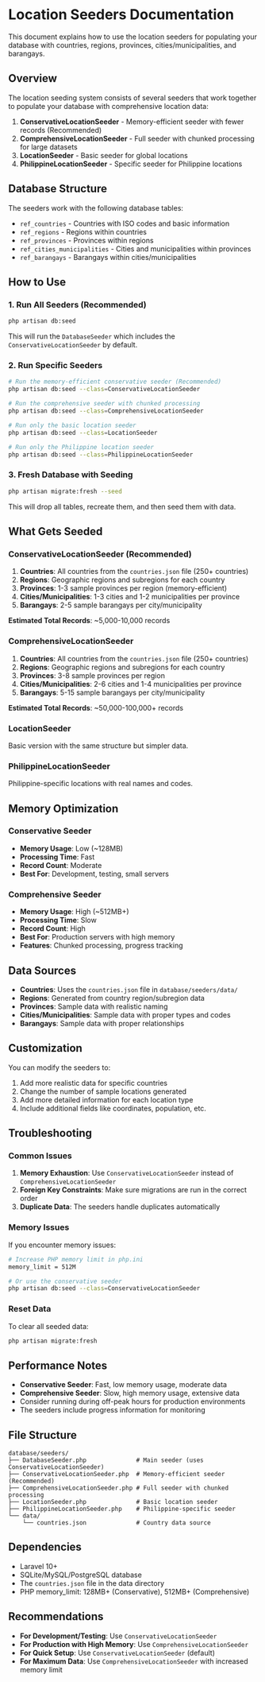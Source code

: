 # Location Seeders Documentation

This document explains how to use the location seeders for populating your database with countries, regions, provinces, cities/municipalities, and barangays.

## Overview

The location seeding system consists of several seeders that work together to populate your database with comprehensive location data:

1. **ConservativeLocationSeeder** - Memory-efficient seeder with fewer records (Recommended)
2. **ComprehensiveLocationSeeder** - Full seeder with chunked processing for large datasets
3. **LocationSeeder** - Basic seeder for global locations
4. **PhilippineLocationSeeder** - Specific seeder for Philippine locations

## Database Structure

The seeders work with the following database tables:

- `ref_countries` - Countries with ISO codes and basic information
- `ref_regions` - Regions within countries
- `ref_provinces` - Provinces within regions
- `ref_cities_municipalities` - Cities and municipalities within provinces
- `ref_barangays` - Barangays within cities/municipalities

## How to Use

### 1. Run All Seeders (Recommended)

```bash
php artisan db:seed
```

This will run the `DatabaseSeeder` which includes the `ConservativeLocationSeeder` by default.

### 2. Run Specific Seeders

```bash
# Run the memory-efficient conservative seeder (Recommended)
php artisan db:seed --class=ConservativeLocationSeeder

# Run the comprehensive seeder with chunked processing
php artisan db:seed --class=ComprehensiveLocationSeeder

# Run only the basic location seeder
php artisan db:seed --class=LocationSeeder

# Run only the Philippine location seeder
php artisan db:seed --class=PhilippineLocationSeeder
```

### 3. Fresh Database with Seeding

```bash
php artisan migrate:fresh --seed
```

This will drop all tables, recreate them, and then seed them with data.

## What Gets Seeded

### ConservativeLocationSeeder (Recommended)

1. **Countries**: All countries from the `countries.json` file (250+ countries)
2. **Regions**: Geographic regions and subregions for each country
3. **Provinces**: 1-3 sample provinces per region (memory-efficient)
4. **Cities/Municipalities**: 1-3 cities and 1-2 municipalities per province
5. **Barangays**: 2-5 sample barangays per city/municipality

**Estimated Total Records**: ~5,000-10,000 records

### ComprehensiveLocationSeeder

1. **Countries**: All countries from the `countries.json` file (250+ countries)
2. **Regions**: Geographic regions and subregions for each country
3. **Provinces**: 3-8 sample provinces per region
4. **Cities/Municipalities**: 2-6 cities and 1-4 municipalities per province
5. **Barangays**: 5-15 sample barangays per city/municipality

**Estimated Total Records**: ~50,000-100,000+ records

### LocationSeeder

Basic version with the same structure but simpler data.

### PhilippineLocationSeeder

Philippine-specific locations with real names and codes.

## Memory Optimization

### Conservative Seeder
- **Memory Usage**: Low (~128MB)
- **Processing Time**: Fast
- **Record Count**: Moderate
- **Best For**: Development, testing, small servers

### Comprehensive Seeder
- **Memory Usage**: High (~512MB+)
- **Processing Time**: Slow
- **Record Count**: High
- **Best For**: Production servers with high memory
- **Features**: Chunked processing, progress tracking

## Data Sources

- **Countries**: Uses the `countries.json` file in `database/seeders/data/`
- **Regions**: Generated from country region/subregion data
- **Provinces**: Sample data with realistic naming
- **Cities/Municipalities**: Sample data with proper types and codes
- **Barangays**: Sample data with proper relationships

## Customization

You can modify the seeders to:

1. Add more realistic data for specific countries
2. Change the number of sample locations generated
3. Add more detailed information for each location type
4. Include additional fields like coordinates, population, etc.

## Troubleshooting

### Common Issues

1. **Memory Exhaustion**: Use `ConservativeLocationSeeder` instead of `ComprehensiveLocationSeeder`
2. **Foreign Key Constraints**: Make sure migrations are run in the correct order
3. **Duplicate Data**: The seeders handle duplicates automatically

### Memory Issues

If you encounter memory issues:

```bash
# Increase PHP memory limit in php.ini
memory_limit = 512M

# Or use the conservative seeder
php artisan db:seed --class=ConservativeLocationSeeder
```

### Reset Data

To clear all seeded data:

```bash
php artisan migrate:fresh
```

## Performance Notes

- **Conservative Seeder**: Fast, low memory usage, moderate data
- **Comprehensive Seeder**: Slow, high memory usage, extensive data
- Consider running during off-peak hours for production environments
- The seeders include progress information for monitoring

## File Structure

```
database/seeders/
├── DatabaseSeeder.php              # Main seeder (uses ConservativeLocationSeeder)
├── ConservativeLocationSeeder.php  # Memory-efficient seeder (Recommended)
├── ComprehensiveLocationSeeder.php # Full seeder with chunked processing
├── LocationSeeder.php              # Basic location seeder
├── PhilippineLocationSeeder.php    # Philippine-specific seeder
└── data/
    └── countries.json              # Country data source
```

## Dependencies

- Laravel 10+
- SQLite/MySQL/PostgreSQL database
- The `countries.json` file in the data directory
- PHP memory_limit: 128MB+ (Conservative), 512MB+ (Comprehensive)

## Recommendations

- **For Development/Testing**: Use `ConservativeLocationSeeder`
- **For Production with High Memory**: Use `ComprehensiveLocationSeeder`
- **For Quick Setup**: Use `ConservativeLocationSeeder` (default)
- **For Maximum Data**: Use `ComprehensiveLocationSeeder` with increased memory limit
